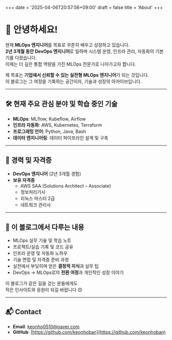 +++
date = '2025-04-06T20:57:56+09:00'
draft = false
title = 'About'
+++
# 👋 안녕하세요! 

현재 **MLOps 엔지니어**를 목표로 꾸준히 배우고 성장하고 있습니다.  
**2년 3개월 동안 DevOps 엔지니어**로 일하며 시스템 운영, 인프라 관리, 자동화의 기본기를 다졌습니다.  
이제는 더 깊은 통합 역량을 가진 MLOps 전문가로 나아가고자 합니다.

제 목표는 **기업에서 신뢰할 수 있는 실전형 MLOps 엔지니어**가 되는 것입니다.  
이 블로그는 그 여정을 기록하는 공간이자, 기술과 성장의 아카이브입니다.

---

## 🛠️ 현재 주요 관심 분야 및 학습 중인 기술

- **MLOps**: MLflow, Kubeflow, Airflow
- **인프라 자동화**: AWS, Kubernetes, Terraform
- **프로그래밍 언어**: Python, Java, Bash
- **데이터 엔지니어링**: 데이터 파이프라인 설계 및 구축

---

## 🚀 경력 및 자격증

- **DevOps 엔지니어** (2년 3개월 경험)
- **보유 자격증**
  - AWS SAA (Solutions Architect – Associate)
  - 정보처리기사
  - 리눅스 마스터 2급
  - 네트워크 관리사

---

## 📌 이 블로그에서 다루는 내용

- MLOps 실무 기술 및 학습 노트
- 프로젝트/실습 기록 및 코드 공유
- 인프라 운영 및 자동화 노하우
- 기술 면접 및 자격증 준비 과정
- 실전에서 부딪히며 얻은 **결정적 지식**과 실무 팁
- DevOps → MLOps로의 **전환 여정**과 개인적인 성장 이야기

이 블로그가 같은 길을 걷는 분들에게도  
작은 인사이트와 응원이 되길 바랍니다 😊

---

## 📬 Contact

- **Email**: keonho0510@naver.com
- **GitHub**: [https://github.com/keonhoban](https://github.com/keonhoban)
